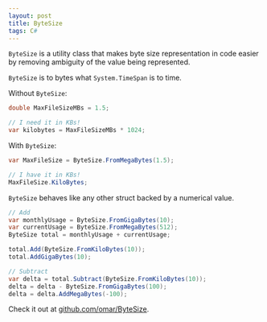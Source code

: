 ```yaml
---
layout: post
title: ByteSize
tags: C#
---
```


`ByteSize` is a utility class that makes byte size representation in code easier by removing ambiguity of the value being represented.

`ByteSize` is to bytes what `System.TimeSpan` is to time.

Without `ByteSize`:

``` csharp
double MaxFileSizeMBs = 1.5;

// I need it in KBs!
var kilobytes = MaxFileSizeMBs * 1024;
```

With `ByteSize`:

``` csharp
var MaxFileSize = ByteSize.FromMegaBytes(1.5);

// I have it in KBs!
MaxFileSize.KiloBytes;
```

`ByteSize` behaves like any other struct backed by a numerical value.

``` csharp
// Add
var monthlyUsage = ByteSize.FromGigaBytes(10);
var currentUsage = ByteSize.FromMegaBytes(512);
ByteSize total = monthlyUsage + currentUsage;

total.Add(ByteSize.FromKiloBytes(10));
total.AddGigaBytes(10);

// Subtract
var delta = total.Subtract(ByteSize.FromKiloBytes(10));
delta = delta - ByteSize.FromGigaBytes(100);
delta = delta.AddMegaBytes(-100);
```

Check it out at [github.com/omar/ByteSize](https://github.com/omar/ByteSize).
